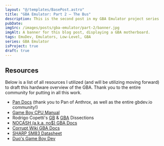 ```yaml
---
layout: "@/templates/BasePost.astro"
title: "GBA Emulator: Part 2 — The Bus"
description: This is the second post in my GBA Emulator project series in which I will cover the bus implementation with only Game Boy support in mind (for now).
pubDate: 
imgSrc: /images/posts/gba-emulator/part-2/banner.jpg
imgAlt: A banner for this blog post, displaying a GBA motherboard.
tags: EmuDev, Emulators, Low-Level, GBA
series: GBA Emulator
isProject: true
draft: true
---
```



## Resources

Below is a list of all resources I utilized (and will be utilizing moving forward) to draft this hardware overview of the GBA. Thank you to the entire community for putting in all this work.

- [Pan Docs](https://gbdev.io/pandocs/Memory_Map.html) (thank you to Pan of Anthrox, as well as the entire gbdev.io community!)
- [Game Boy CPU Manual](http://marc.rawer.de/Gameboy/Docs/GBCPUman.pdf)
- Rodrigo Copetti's [GB](https://www.copetti.org/writings/consoles/game-boy/) & [GBA](https://www.copetti.org/writings/consoles/game-boy-advance/#cpu) Dissections
- [NOCASH (a.k.a. no$) GBA Docs](https://problemkaputt.de/pandocs.htm#memorybankcontrollers)
- [Corrupt Wiki GBA Docs](https://corrupt.wiki/systems/gameboy-advance/bizhawk-memory-domains)
- [SHARP SM83 Datasheet](http://www.bitsavers.org/components/sharp/_dataBooks/1996_Sharp_Microcomputer_Data_Book.pdf)
- [Duo's Game Boy Dev](http://gameboy.mongenel.com/dmg/asmmemmap.html)
